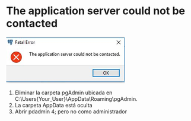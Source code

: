 # The application server could not be contacted

![Application server could not be contacted](problemas_comunes_pgadmin_images/application_server_could_not_be_contacted.png)

1. Eliminar la carpeta pgAdmin ubicada en C:\Users\{Your_User}\AppData\Roaming\pgAdmin.
2. La carpeta AppData está oculta
3. Abrir pdadmin 4; pero no como administrador


